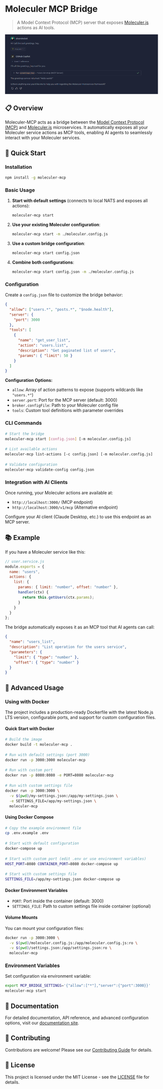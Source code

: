 # Moleculer MCP Bridge

> A Model Context Protocol (MCP) server that exposes [Moleculer.js](https://github.com/moleculerjs/moleculer) actions as AI tools.

![Moleculer MCP in action.](docs/image.png)

## 📋 Overview

Moleculer-MCP acts as a bridge between the [Model Context Protocol (MCP)](https://modelcontextprotocol.io/introduction) and [Moleculer.js](https://github.com/moleculerjs/moleculer) microservices. It automatically exposes all your Moleculer service actions as MCP tools, enabling AI agents to seamlessly interact with your Moleculer services.

## 🚀 Quick Start

### Installation

```bash
npm install -g moleculer-mcp
```

### Basic Usage

1. **Start with default settings** (connects to local NATS and exposes all actions):
   ```bash
   moleculer-mcp start
   ```

2. **Use your existing Moleculer configuration**:
   ```bash
   moleculer-mcp start -m ./moleculer.config.js
   ```

3. **Use a custom bridge configuration**:
   ```bash
   moleculer-mcp start config.json
   ```

4. **Combine both configurations**:
   ```bash
   moleculer-mcp start config.json -m ./moleculer.config.js
   ```

### Configuration

Create a `config.json` file to customize the bridge behavior:

```json
{
  "allow": ["users.*", "posts.*", "$node.health"],
  "server": {
    "port": 3000
  },
  "tools": [
    {
      "name": "get_user_list",
      "action": "users.list",
      "description": "Get paginated list of users",
      "params": { "limit": 50 }
    }
  ]
}
```

**Configuration Options:**
- `allow`: Array of action patterns to expose (supports wildcards like `"users.*"`)
- `server.port`: Port for the MCP server (default: 3000)
- `broker.configFile`: Path to your Moleculer config file
- `tools`: Custom tool definitions with parameter overrides

### CLI Commands

```bash
# Start the bridge
moleculer-mcp start [config.json] [-m moleculer.config.js]

# List available actions
moleculer-mcp list-actions [-c config.json] [-m moleculer.config.js]

# Validate configuration
moleculer-mcp validate-config config.json
```

### Integration with AI Clients

Once running, your Moleculer actions are available at:
- `http://localhost:3000/` (MCP endpoint)
- `http://localhost:3000/v1/mcp` (Alternative endpoint)

Configure your AI client (Claude Desktop, etc.) to use this endpoint as an MCP server.

## 📚 Example

If you have a Moleculer service like this:

```javascript
// user.service.js
module.exports = {
  name: "users",
  actions: {
    list: {
      params: { limit: "number", offset: "number" },
      handler(ctx) {
        return this.getUsers(ctx.params);
      }
    }
  }
};
```

The bridge automatically exposes it as an MCP tool that AI agents can call:

```json
{
  "name": "users_list",
  "description": "List operation for the users service",
  "parameters": {
    "limit": { "type": "number" },
    "offset": { "type": "number" }
  }
}
```

## 🔧 Advanced Usage

### Using with Docker

The project includes a production-ready Dockerfile with the latest Node.js LTS version, configurable ports, and support for custom configuration files.

#### Quick Start with Docker

```bash
# Build the image
docker build -t moleculer-mcp .

# Run with default settings (port 3000)
docker run -p 3000:3000 moleculer-mcp

# Run with custom port
docker run -p 8080:8080 -e PORT=8080 moleculer-mcp

# Run with custom settings file
docker run -p 3000:3000 \
  -v $(pwd)/my-settings.json:/app/my-settings.json \
  -e SETTINGS_FILE=/app/my-settings.json \
  moleculer-mcp
```

#### Using Docker Compose

```bash
# Copy the example environment file
cp .env.example .env

# Start with default configuration
docker-compose up

# Start with custom port (edit .env or use environment variables)
HOST_PORT=8080 CONTAINER_PORT=8080 docker-compose up

# Start with custom settings file
SETTINGS_FILE=/app/my-settings.json docker-compose up
```

#### Docker Environment Variables

- `PORT`: Port inside the container (default: 3000)
- `SETTINGS_FILE`: Path to custom settings file inside container (optional)

#### Volume Mounts

You can mount your configuration files:

```bash
docker run -p 3000:3000 \
  -v $(pwd)/moleculer.config.js:/app/moleculer.config.js:ro \
  -v $(pwd)/settings.json:/app/settings.json:ro \
  moleculer-mcp
```

### Environment Variables

Set configuration via environment variable:
```bash
export MCP_BRIDGE_SETTINGS='{"allow":["*"],"server":{"port":3000}}'
moleculer-mcp start
```

## 📖 Documentation

For detailed documentation, API reference, and advanced configuration options, visit our [documentation site](https://github.com/alvaroinckot/moleculer-mcp).

## 🤝 Contributing

Contributions are welcome! Please see our [Contributing Guide](CONTRIBUTING.md) for details.

## 📄 License

This project is licensed under the MIT License - see the [LICENSE](LICENSE) file for details.
